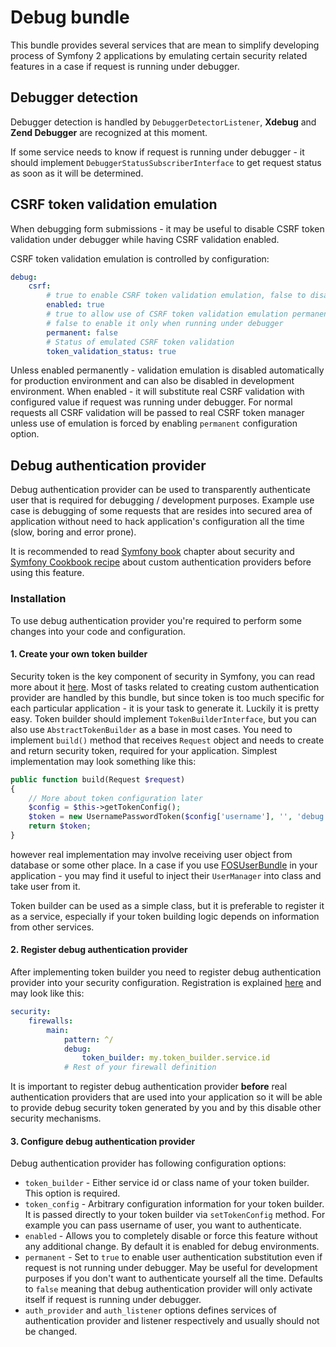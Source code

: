Debug bundle
============

This bundle provides several services that are mean to simplify developing process of Symfony 2 applications by emulating certain security related features in a case if request is running under debugger.

Debugger detection
------------------
Debugger detection is handled by ```DebuggerDetectorListener```, **Xdebug** and **Zend Debugger** are recognized at this moment.

If some service needs to know if request is running under debugger - it should implement ```DebuggerStatusSubscriberInterface``` to get request status as soon as it will be determined.

CSRF token validation emulation
-------------------------------
When debugging form submissions - it may be useful to disable CSRF token validation under debugger while having CSRF validation enabled.

CSRF token validation emulation is controlled by configuration:
```yaml
debug:
    csrf:
        # true to enable CSRF token validation emulation, false to disable it completely
        enabled: true
        # true to allow use of CSRF token validation emulation permanently, 
        # false to enable it only when running under debugger
        permanent: false
        # Status of emulated CSRF token validation
        token_validation_status: true
```
Unless enabled permanently - validation emulation is disabled automatically for production environment and can also be disabled in development environment. When enabled - it will substitute real CSRF validation with configured value if request was running under debugger. For normal requests all CSRF validation will be passed to real CSRF token manager unless use of emulation is forced by enabling ```permanent``` configuration option.

Debug authentication provider
-----------------------------
Debug authentication provider can be used to transparently authenticate user that is required for debugging / development purposes. Example use case is debugging of some requests that are resides into secured area of application without need to hack application's configuration all the time (slow, boring and error prone).

It is recommended to read [Symfony book](http://symfony.com/doc/current/book/security.html) chapter about security and [Symfony Cookbook recipe](http://symfony.com/doc/current/cookbook/security/custom_authentication_provider.html) about custom authentication providers before using this feature.

### Installation

To use debug authentication provider you're required to perform some changes into your code and configuration.

#### 1. Create your own token builder

Security token is the key component of security in Symfony, you can read more about it [here](http://symfony.com/doc/current/cookbook/security/custom_authentication_provider.html#the-token). Most of tasks related to creating custom authentication provider are handled by this bundle, but since token is too much specific for each particular application - it is your task to generate it. Luckily it is pretty easy. Token builder should implement ```TokenBuilderInterface```, but you can also use ```AbstractTokenBuilder``` as a base in most cases. You need to implement ```build()``` method that receives ```Request``` object and needs to create and return security token, required for your application. Simplest implementation may look something like this:
```php
public function build(Request $request)
{
    // More about token configuration later
    $config = $this->getTokenConfig();
    $token = new UsernamePasswordToken($config['username'], '', 'debug', $config['roles']);
    return $token;
}
```
however real implementation may involve receiving user object from database or some other place. In a case if you use [FOSUserBundle](https://github.com/FriendsOfSymfony/FOSUserBundle) in your application - you may find it useful to inject their ```UserManager``` into class and take user from it.

Token builder can be used as a simple class, but it is preferable to register it as a service, especially if your token building logic depends on information from other services.

#### 2. Register debug authentication provider

After implementing token builder you need to register debug authentication provider into your security configuration. Registration is explained [here](http://symfony.com/doc/current/cookbook/security/custom_authentication_provider.html#id1) and may look like this:
```yaml
security:
    firewalls:
        main:
            pattern: ^/
            debug:
                token_builder: my.token_builder.service.id
            # Rest of your firewall definition
```
It is important to register debug authentication provider **before** real authentication providers that are used into your application so it will be able to provide debug security token generated by you and by this disable other security mechanisms.

#### 3. Configure debug authentication provider

Debug authentication provider has following configuration options:
 - ```token_builder``` - Either service id or class name of your token builder. This option is required.
 - ```token_config``` - Arbitrary configuration information for your token builder. It is passed directly to your token builder via ```setTokenConfig``` method. For example you can pass username of user, you want to authenticate.
 - ```enabled``` - Allows you to completely disable or force this feature without any additional change. By default it is enabled for debug environments.
 - ```permanent``` - Set to ```true``` to enable user authentication substitution even if request is not running under debugger. May be useful for development purposes if you don't want to authenticate yourself all the time. Defaults to ```false``` meaning that debug authentication provider will only activate itself if request is running under debugger.
 - ```auth_provider``` and ```auth_listener``` options defines services of authentication provider and listener respectively and usually should not be changed.
